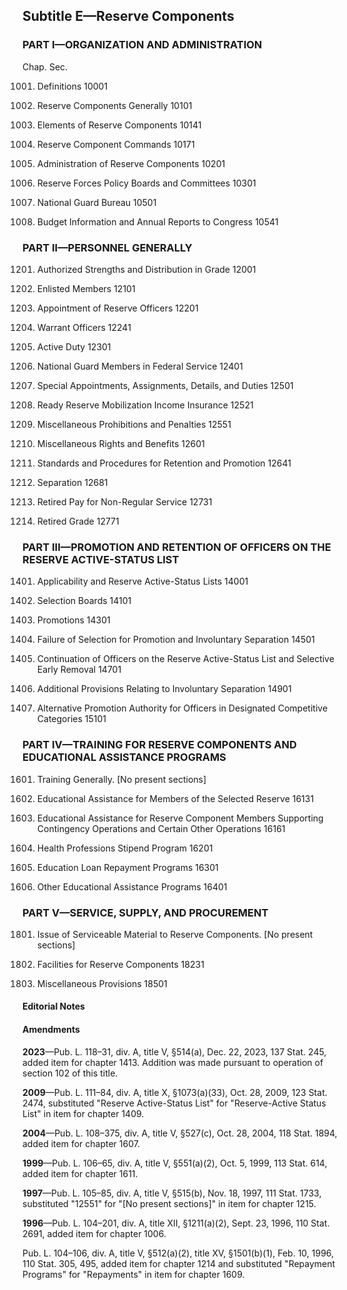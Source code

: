 Subtitle E—Reserve Components
----------

### **PART I—ORGANIZATION AND ADMINISTRATION** ###

Chap. Sec.

1001. Definitions 10001

1003. Reserve Components Generally 10101

1005. Elements of Reserve Components 10141

1006. Reserve Component Commands 10171

1007. Administration of Reserve Components 10201

1009. Reserve Forces Policy Boards and Committees 10301

1011. National Guard Bureau 10501

1013. Budget Information and Annual Reports to Congress 10541

### **PART II—PERSONNEL GENERALLY** ###

1201. Authorized Strengths and Distribution in Grade 12001

1203. Enlisted Members 12101

1205. Appointment of Reserve Officers 12201

1207. Warrant Officers 12241

1209. Active Duty 12301

1211. National Guard Members in Federal Service 12401

1213. Special Appointments, Assignments, Details, and Duties 12501

1214. Ready Reserve Mobilization Income Insurance 12521

1215. Miscellaneous Prohibitions and Penalties 12551

1217. Miscellaneous Rights and Benefits 12601

1219. Standards and Procedures for Retention and Promotion 12641

1221. Separation 12681

1223. Retired Pay for Non-Regular Service 12731

1225. Retired Grade 12771

### **PART III—PROMOTION AND RETENTION OF OFFICERS ON THE RESERVE ACTIVE-STATUS LIST** ###

1401. Applicability and Reserve Active-Status Lists 14001

1403. Selection Boards 14101

1405. Promotions 14301

1407. Failure of Selection for Promotion and Involuntary Separation 14501

1409. Continuation of Officers on the Reserve Active-Status List and Selective Early Removal 14701

1411. Additional Provisions Relating to Involuntary Separation 14901

1413. Alternative Promotion Authority for Officers in Designated Competitive Categories 15101

### **PART IV—TRAINING FOR RESERVE COMPONENTS AND EDUCATIONAL ASSISTANCE PROGRAMS** ###

1601. Training Generally. [No present sections]

1606. Educational Assistance for Members of the Selected Reserve 16131

1607. Educational Assistance for Reserve Component Members Supporting Contingency Operations and Certain Other Operations 16161

1608. Health Professions Stipend Program 16201

1609. Education Loan Repayment Programs 16301

1611. Other Educational Assistance Programs 16401

### **PART V—SERVICE, SUPPLY, AND PROCUREMENT** ###

1801. Issue of Serviceable Material to Reserve Components. [No present sections]

1803. Facilities for Reserve Components 18231

1805. Miscellaneous Provisions 18501

#### **Editorial Notes** ####

#### Amendments ####

**2023**—Pub. L. 118–31, div. A, title V, §514(a), Dec. 22, 2023, 137 Stat. 245, added item for chapter 1413. Addition was made pursuant to operation of section 102 of this title.

**2009**—Pub. L. 111–84, div. A, title X, §1073(a)(33), Oct. 28, 2009, 123 Stat. 2474, substituted "Reserve Active-Status List" for "Reserve-Active Status List" in item for chapter 1409.

**2004**—Pub. L. 108–375, div. A, title V, §527(c), Oct. 28, 2004, 118 Stat. 1894, added item for chapter 1607.

**1999**—Pub. L. 106–65, div. A, title V, §551(a)(2), Oct. 5, 1999, 113 Stat. 614, added item for chapter 1611.

**1997**—Pub. L. 105–85, div. A, title V, §515(b), Nov. 18, 1997, 111 Stat. 1733, substituted "12551" for "[No present sections]" in item for chapter 1215.

**1996**—Pub. L. 104–201, div. A, title XII, §1211(a)(2), Sept. 23, 1996, 110 Stat. 2691, added item for chapter 1006.

Pub. L. 104–106, div. A, title V, §512(a)(2), title XV, §1501(b)(1), Feb. 10, 1996, 110 Stat. 305, 495, added item for chapter 1214 and substituted "Repayment Programs" for "Repayments" in item for chapter 1609.